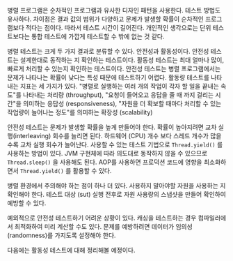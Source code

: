 병렬 프로그램은 순차적인 프로그램과 유사한 디자인 패턴을 사용한다. 테스트 방법도 유사하다. 차이점은 결과 값의 범위가 다양하고 문제가 발생할 확률이 순차적인 프로그램보다 적다는 점이다. 따라서 테스트 시간이 길어진다.  개인적인 생각으로는 단위 테스트보다는 통합 테스트에 가깝게 테스트할 수 밖에 없는 것 같다.

병렬 테스트는 크게 두 가지 결과로 분류할 수 있다. 안전성과 활동성이다. 안전성 테스트는 설계한대로 동작하는 지 확인하는 테스트이다. 활동성 테스트는 최대 얼마나 많이, 빠르게 처리할 수 있는지 확인하는 테스트이다. 안전성 테스트는 병렬 프로그램에서는 문제가 나타나는 확률이 낮다는 특성 때문에 테스트하기 어렵다. 활동량 테스트를 나타내는 지표는 세 가지가 있다. "병렬로 실행하는 여러 개의 작업이 각자 할 일을 끝내는 속도"를 나타내는 처리량 (throughput), "요청이 들어오고 응답을 줄 때 까지 걸리는 시간"을 의미하는 응답성 (responsiveness), "자원을 더 확보할 때마다 처리할 수 있는 작업량이 늘어나는 정도"를 의미하는 확장성 (scalability)

안전성 테스트는 문제가 발생할 확률을 높게 만들어야 한다. 확률이 높아지려면 교차 실행(interleaving) 회수를 늘리면 된다. 하드웨어 (CPU) 개수 보다 스레드 개수가 많을수록 교차 실행 회수가 늘어난다. 사용할 수 있는 테스트 기법으로 `Thread.yield()` 를 사용하는 방법이 있다. JVM 구현체에 따라 의도대로 동작하지 않을 수 있으므로 `Thread.sleep()` 을 사용해도 된다. AOP를 사용하면 프로덕션 코드에 영향을 최소화하면서 `Thread.yield()` 를 활용할 수 있다. 

병렬 환경에서 주의해야 하는 점이 하나 더 있다. 사용하지 말아야할 자원을 사용하는 지 확인해야 한다. 테스트 대상 (sut) 실행 전후로 자원 사용량의 스냅샷을 만들어 확인하여 예방할 수 있다.

예외적으로 안전성 테스트하기 어려운 상황이 있다. 캐싱을 테스트하는 경우 컴파일러에서 최적화하여 미리 계산할 수도 있다. 문제를 예방하려면 데이터가 임의성 (randomness)를 가지도록 설정해야 한다.

다음에는 활동성 테스트에 대해 정리해볼 예정이다.
